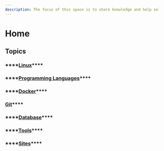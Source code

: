 ```yaml
---
description: The focus of this space is to share knowledge and help solve problems.
---
```


# Home

## Topics

### \*\*\*\*[**Linux**](technology/linux/)\*\*\*\*

### \*\*\*\*[**Programming Languages**](technology/programming-languages/)\*\*\*\*

### \*\*\*\*[**Docker**](technology/docker/)\*\*\*\*

### [**Git**](technology/git/)\*\*\*\*

### \*\*\*\*[**Database**](technology/database/)\*\*\*\*

### \*\*\*\*[**Tools**](technology/tools/)\*\*\*\*

### \*\*\*\*[**Sites**](technology/sites/)\*\*\*\*



